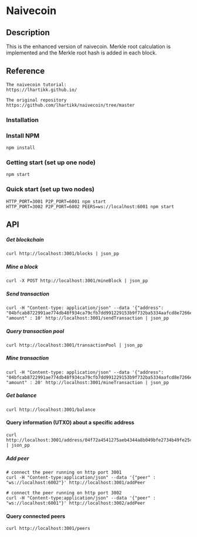 # Naivecoin

## Description
This is the enhanced version of naivecoin. Merkle root calculation is implemented and the Merkle root hash is added in each block.

## Reference
```
The naivecoin tutorial: 
https://lhartikk.github.io/ 

The original repository  
https://github.com/lhartikk/naivecoin/tree/master 
```

### Installation
### Install NPM
```
npm install
```

### Getting start (set up one node)
```
npm start
```
### Quick start (set up two nodes)
```
HTTP_PORT=3001 P2P_PORT=6001 npm start
HTTP_PORT=3002 P2P_PORT=6002 PEERS=ws://localhost:6001 npm start

```

##  API

##### Get blockchain
```
curl http://localhost:3001/blocks | json_pp
```

##### Mine a block
```
curl -X POST http://localhost:3001/mineBlock | json_pp
``` 

##### Send transaction
```
curl -H "Content-type: application/json" --data '{"address": "04bfcab8722991ae774db48f934ca79cfb7dd991229153b9f732ba5334aafcd8e7266e47076996b55a14bf9913ee3145ce0cfc1372ada8ada74bd287450313534b", "amount" : 10' http://localhost:3001/sendTransaction | json_pp
```

##### Query transaction pool
```
curl http://localhost:3001/transactionPool | json_pp
```

##### Mine transaction

```
curl -H "Content-type: application/json" --data '{"address": "04bfcab8722991ae774db48f934ca79cfb7dd991229153b9f732ba5334aafcd8e7266e47076996b55a14bf9913ee3145ce0cfc1372ada8ada74bd287450313534b", "amount" : 20' http://localhost:3001/mineTransaction | json_pp
```

##### Get balance
```
curl http://localhost:3001/balance
```

#### Query information (UTXO) about a specific address 
```
curl http://localhost:3001/address/04f72a4541275aeb4344a8b049bfe2734b49fe25c08d56918f033507b96a61f9e3c330c4fcd46d0854a712dc878b9c280abe90c788c47497e06df78b25bf60ae64 | json_pp
```

##### Add peer
```
# connect the peer running on http port 3001
curl -H "Content-type:application/json" --data '{"peer" : "ws://localhost:6002"}' http://localhost:3001/addPeer

# connect the peer running on http port 3002
curl -H "Content-type:application/json" --data '{"peer" : "ws://localhost:6001"}' http://localhost:3002/addPeer
```
#### Query connected peers
```
curl http://localhost:3001/peers
```
